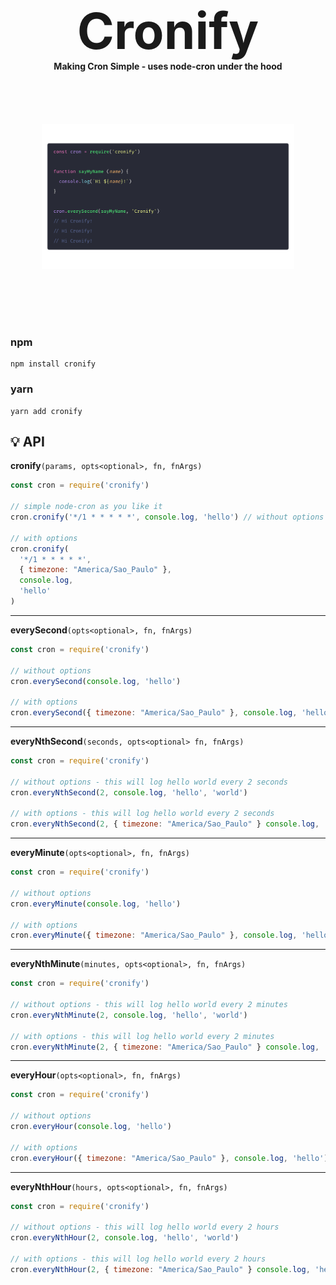 <div> 
  <h1 align="center" style="font-size: 80px; border:none; margin: 0px; padding: 0px">Cronify</h1>
</div>
<!-- <br/> -->
<h4 align="center" style="margin: 0px; padding: 0px">Making Cron Simple - uses node-cron under the hood</h4>
</div>

<div style="display:flex; align-items:center; justify-content: center">
<img src="./cronify.png" style="height: 400px; width:80%; object-fit: contain">
</div>

### npm
```
npm install cronify
```

### yarn
```
yarn add cronify
```

## 💡 API <a name="api"></a>

**cronify**```(params, opts<optional>, fn, fnArgs)```
```javascript
const cron = require('cronify')

// simple node-cron as you like it
cron.cronify('*/1 * * * * *', console.log, 'hello') // without options

// with options 
cron.cronify(
  '*/1 * * * * *', 
  { timezone: "America/Sao_Paulo" },
  console.log, 
  'hello'
) 
```
---
**everySecond**```(opts<optional>, fn, fnArgs)```
```javascript
const cron = require('cronify')

// without options
cron.everySecond(console.log, 'hello') 

// with options
cron.everySecond({ timezone: "America/Sao_Paulo" }, console.log, 'hello')
```
---
**everyNthSecond**```(seconds, opts<optional> fn, fnArgs)```
```javascript
const cron = require('cronify')

// without options - this will log hello world every 2 seconds
cron.everyNthSecond(2, console.log, 'hello', 'world')

// with options - this will log hello world every 2 seconds
cron.everyNthSecond(2, { timezone: "America/Sao_Paulo" } console.log, 'hello', 'world')
```
---
**everyMinute**```(opts<optional>, fn, fnArgs)```
```javascript
const cron = require('cronify')

// without options
cron.everyMinute(console.log, 'hello') 

// with options
cron.everyMinute({ timezone: "America/Sao_Paulo" }, console.log, 'hello')
```
---
**everyNthMinute**```(minutes, opts<optional>, fn, fnArgs)```
```javascript
const cron = require('cronify')

// without options - this will log hello world every 2 minutes
cron.everyNthMinute(2, console.log, 'hello', 'world')

// with options - this will log hello world every 2 minutes
cron.everyNthMinute(2, { timezone: "America/Sao_Paulo" } console.log, 'hello', 'world')
```
---
**everyHour**```(opts<optional>, fn, fnArgs)```
```javascript
const cron = require('cronify')

// without options
cron.everyHour(console.log, 'hello') 

// with options
cron.everyHour({ timezone: "America/Sao_Paulo" }, console.log, 'hello')
```
---
**everyNthHour**```(hours, opts<optional>, fn, fnArgs)```
```javascript
const cron = require('cronify')

// without options - this will log hello world every 2 hours
cron.everyNthHour(2, console.log, 'hello', 'world')

// with options - this will log hello world every 2 hours
cron.everyNthHour(2, { timezone: "America/Sao_Paulo" } console.log, 'hello', 'world')
```